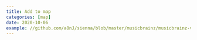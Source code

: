 ```yaml
---
title: Add to map
categories: [map]
date: 2020-10-06
example: //github.com/a8nJ/sienna/blob/master/musicbrainz/musicbrainz-views.php
---
```

